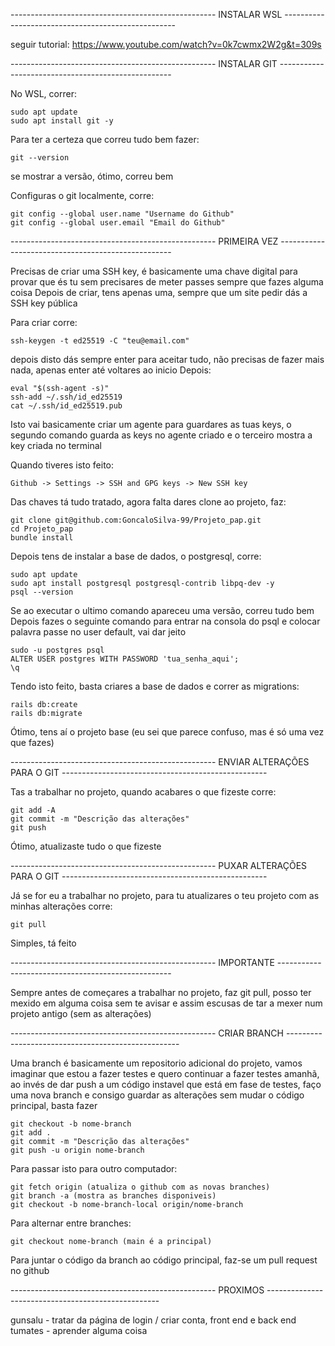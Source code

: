 --------------------------------------------------- INSTALAR WSL ---------------------------------------------------

seguir tutorial: https://www.youtube.com/watch?v=0k7cwmx2W2g&t=309s

--------------------------------------------------- INSTALAR GIT ---------------------------------------------------

No WSL, correr:

	sudo apt update
	sudo apt install git -y

Para ter a certeza que correu tudo bem fazer:


	git --version
  
se mostrar a versão, ótimo, correu bem

Configuras o git localmente, corre:

	git config --global user.name "Username do Github"
	git config --global user.email "Email do Github"


--------------------------------------------------- PRIMEIRA VEZ ---------------------------------------------------

Precisas de criar uma SSH key, é basicamente uma chave digital para provar que és tu sem precisares de meter passes sempre que fazes alguma coisa
Depois de criar, tens apenas uma, sempre que um site pedir dás a SSH key pública

Para criar corre:

	ssh-keygen -t ed25519 -C "teu@email.com"
  
depois disto dás sempre enter para aceitar tudo, não precisas de fazer mais nada, apenas enter até voltares ao inicio
Depois:

	eval "$(ssh-agent -s)" 
	ssh-add ~/.ssh/id_ed25519
	cat ~/.ssh/id_ed25519.pub
  
Isto vai basicamente criar um agente para guardares as tuas keys, o segundo comando guarda as keys no agente criado e o terceiro mostra a key criada no terminal

Quando tiveres isto feito:

	Github -> Settings -> SSH and GPG keys -> New SSH key

Das chaves tá tudo tratado, agora falta dares clone ao projeto, faz:

	git clone git@github.com:GoncaloSilva-99/Projeto_pap.git
	cd Projeto_pap
	bundle install

Depois tens de instalar a base de dados, o postgresql, corre:

	sudo apt update
	sudo apt install postgresql postgresql-contrib libpq-dev -y
	psql --version

Se ao executar o ultimo comando apareceu uma versão, correu tudo bem
Depois fazes o seguinte comando para entrar na consola do psql e colocar palavra passe no user default, vai dar jeito

	sudo -u postgres psql
	ALTER USER postgres WITH PASSWORD 'tua_senha_aqui';
	\q

Tendo isto feito, basta criares a base de dados e correr as migrations:

	rails db:create
	rails db:migrate



Ótimo, tens aí o projeto base
(eu sei que parece confuso, mas é só uma vez que fazes)

--------------------------------------------------- ENVIAR ALTERAÇÕES PARA O GIT ---------------------------------------------------

Tas a trabalhar no projeto, quando acabares o que fizeste corre:

	git add -A
	git commit -m "Descrição das alterações"
	git push

Ótimo, atualizaste tudo o que fizeste 

--------------------------------------------------- PUXAR ALTERAÇÕES PARA O GIT ---------------------------------------------------

Já se for eu a trabalhar no projeto, para tu atualizares o teu projeto com as minhas alterações corre:

	git pull

Simples, tá feito


--------------------------------------------------- IMPORTANTE ---------------------------------------------------

Sempre antes de começares a trabalhar no projeto, faz git pull, posso ter mexido em alguma coisa sem te avisar e assim escusas de tar a mexer num projeto antigo (sem as alterações)

--------------------------------------------------- CRIAR BRANCH ---------------------------------------------------

Uma branch é basicamente um repositorio adicional do projeto, vamos imaginar que estou a fazer testes e quero continuar a fazer testes amanhã, ao invés de dar push a um código instavel que está em fase de testes, faço uma nova branch e consigo guardar as alterações sem mudar o código principal, basta fazer

	git checkout -b nome-branch
	git add .
	git commit -m "Descrição das alterações"
	git push -u origin nome-branch

Para passar isto para outro computador:

	git fetch origin (atualiza o github com as novas branches)
	git branch -a (mostra as branches disponiveis)
	git checkout -b nome-branch-local origin/nome-branch

Para alternar entre branches:

	git checkout nome-branch (main é a principal)
	
Para juntar o código da branch ao código principal, faz-se um pull request no github

--------------------------------------------------- PROXIMOS ---------------------------------------------------

gunsalu - tratar da página de login / criar conta, front end e back end
tumates - aprender alguma coisa
